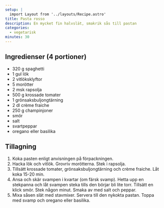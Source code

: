 ```yaml
---
setup: |
  import Layout from '../layouts/Recipe.astro'
title: Pasta rosso
description: En mycket fin halvslät, smakrik sås till pastan
categories:
  - vegetarisk
minutes: 30
---
```


## Ingredienser (4 portioner)

- 320 g spaghetti
- 1 gul lök
- 2 vitlöksklyftor
- 5 morötter
- 2 msk rapsolja
- 500 g krossade tomater
- 1 grönsaksbuljongtärning
- 2 dl crème fraiche
- 250 g champinjoner
- smör
- salt
- svartpeppar
- oregano eller basilika

## Tillagning

1. Koka pasten enligt anvisningen på förpackningen.
1. Hacka lök och vitlök. Grovriv morötterna. Stek i rapsolja.
1. Tillsätt krossade tomater, grönsaksbuljongtärning och crème fraiche. Låt koka
   15-20 min.
1. Ansa och skär svampen i kvartar (om färsk svamp). Hetta upp en stekpanna och
   låt svampen steka tills den börjar bli lite torr. Tillsätt en klick smör.
   Stek någon minut. Smaka av med salt och peppar.
1. Mixa såsen slät med stavmixer. Servera till den nykokta pastan. Toppa med
   svamp och oregano eller basilika.
